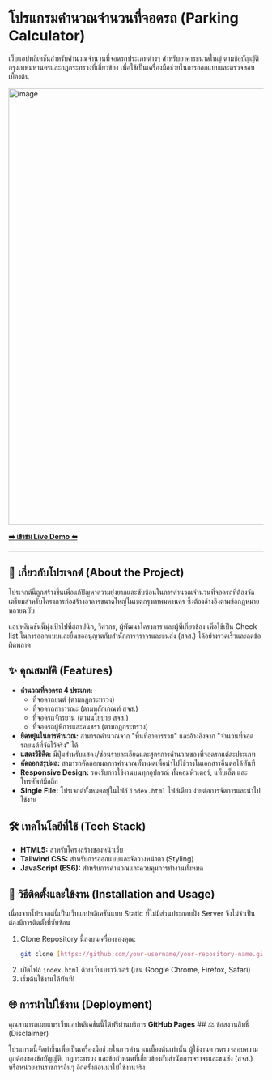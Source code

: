 # โปรแกรมคำนวณจำนวนที่จอดรถ (Parking Calculator)

เว็บแอปพลิเคชันสำหรับคำนวณจำนวนที่จอดรถประเภทต่างๆ สำหรับอาคารขนาดใหญ่ ตามข้อบัญญัติกรุงเทพมหานครและกฎกระทรวงที่เกี่ยวข้อง เพื่อใช้เป็นเครื่องมือช่วยในการออกแบบและตรวจสอบเบื้องต้น

<img width="1099" height="862" alt="image" src="https://github.com/user-attachments/assets/87134088-e1d7-44d9-900d-69bb51fcfa94" />


**[➡️ เข้าชม Live Demo ⬅️](https://bokoboss.github.io/bma-parking-calculator/)**

---

## 📌 เกี่ยวกับโปรเจกต์ (About the Project)

โปรเจกต์นี้ถูกสร้างขึ้นเพื่อแก้ปัญหาความยุ่งยากและซับซ้อนในการคำนวณจำนวนที่จอดรถที่ต้องจัดเตรียมสำหรับโครงการก่อสร้างอาคารขนาดใหญ่ในเขตกรุงเทพมหานคร ซึ่งต้องอ้างอิงตามข้อกฎหมายหลายฉบับ

แอปพลิเคชันนี้มุ่งเป้าไปที่สถาปนิก, วิศวกร, ผู้พัฒนาโครงการ และผู้ที่เกี่ยวข้อง เพื่อใช้เป็น Check list ในการออกแบบและยื่นขออนุญาตกับสำนักการจราจรและขนส่ง (สจส.) ได้อย่างรวดเร็วและลดข้อผิดพลาด

## ✨ คุณสมบัติ (Features)

- **คำนวณที่จอดรถ 4 ประเภท:**
    - ที่จอดรถยนต์ (ตามกฎกระทรวง)
    - ที่จอดรถสาธารณะ (ตามหลักเกณฑ์ สจส.)
    - ที่จอดรถจักรยาน (ตามนโยบาย สจส.)
    - ที่จอดรถผู้พิการและคนชรา (ตามกฎกระทรวง)
- **ยืดหยุ่นในการคำนวณ:** สามารถคำนวณจาก "พื้นที่อาคารรวม" และอ้างอิงจาก "จำนวนที่จอดรถยนต์ที่จัดไว้จริง" ได้
- **แสดงวิธีคิด:** มีปุ่มสำหรับแสดง/ซ่อนรายละเอียดและสูตรการคำนวณของที่จอดรถแต่ละประเภท
- **คัดลอกสรุปผล:** สามารถคัดลอกผลการคำนวณทั้งหมดเพื่อนำไปใช้วางในเอกสารอื่นต่อได้ทันที
- **Responsive Design:** รองรับการใช้งานบนทุกอุปกรณ์ ทั้งคอมพิวเตอร์, แท็บเล็ต และโทรศัพท์มือถือ
- **Single File:** โปรเจกต์ทั้งหมดอยู่ในไฟล์ `index.html` ไฟล์เดียว ง่ายต่อการจัดการและนำไปใช้งาน

## 🛠️ เทคโนโลยีที่ใช้ (Tech Stack)

- **HTML5:** สำหรับโครงสร้างของหน้าเว็บ
- **Tailwind CSS:** สำหรับการออกแบบและจัดวางหน้าตา (Styling)
- **JavaScript (ES6):** สำหรับการคำนวณและควบคุมการทำงานทั้งหมด

## 🚀 วิธีติดตั้งและใช้งาน (Installation and Usage)

เนื่องจากโปรเจกต์นี้เป็นเว็บแอปพลิเคชันแบบ Static ที่ไม่มีส่วนประกอบฝั่ง Server จึงไม่จำเป็นต้องมีการติดตั้งที่ซับซ้อน

1.  Clone Repository นี้ลงบนเครื่องของคุณ:
    ```bash
    git clone [https://github.com/your-username/your-repository-name.git](https://github.com/your-username/your-repository-name.git)
    ```
2.  เปิดไฟล์ `index.html` ด้วยเว็บเบราว์เซอร์ (เช่น Google Chrome, Firefox, Safari)
3.  เริ่มต้นใช้งานได้ทันที!

## 🌐 การนำไปใช้งาน (Deployment)

คุณสามารถเผยแพร่เว็บแอปพลิเคชันนี้ได้ฟรีผ่านบริการ **GitHub Pages** ## ⚖️ ข้อสงวนสิทธิ์ (Disclaimer)

โปรแกรมนี้จัดทำขึ้นเพื่อเป็นเครื่องมือช่วยในการคำนวณเบื้องต้นเท่านั้น ผู้ใช้งานควรตรวจสอบความถูกต้องของข้อบัญญัติ, กฎกระทรวง และข้อกำหนดที่เกี่ยวข้องกับสำนักการจราจรและขนส่ง (สจส.) หรือหน่วยงานราชการอื่นๆ อีกครั้งก่อนนำไปใช้งานจริง
